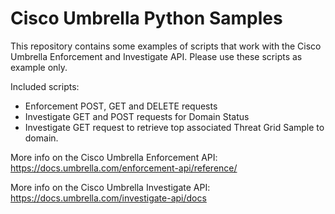 # Cisco Umbrella Python Samples

This repository contains some examples of scripts that work with the Cisco Umbrella Enforcement and Investigate API. Please use these scripts as example only.

Included scripts: 
* Enforcement POST, GET and DELETE requests 
* Investigate GET and POST requests for Domain Status 
* Investigate GET request to retrieve top associated Threat Grid Sample to domain.

More info on the Cisco Umbrella Enforcement API: https://docs.umbrella.com/enforcement-api/reference/

More info on the Cisco Umbrella Investigate API: https://docs.umbrella.com/investigate-api/docs
